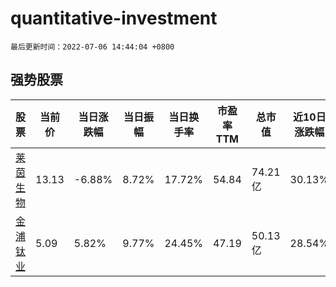 # quantitative-investment

`最后更新时间：2022-07-06 14:44:04 +0800`

## 强势股票

|股票|当前价|当日涨跌幅|当日振幅|当日换手率|市盈率TTM|总市值|近10日涨跌幅|
|----|----|----|----|----|----|----|----|
|[莱茵生物](https://xueqiu.com/S/SZ002166)|13.13|-6.88%|8.72%|17.72%|54.84|74.21亿|30.13%|
|[金浦钛业](https://xueqiu.com/S/SZ000545)|5.09|5.82%|9.77%|24.45%|47.19|50.13亿|28.54%|
